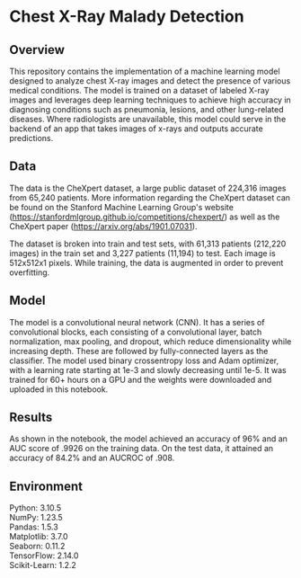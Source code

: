 # Chest X-Ray Malady Detection
## Overview

This repository contains the implementation of a machine learning model designed to analyze chest X-ray images and detect the presence of various medical conditions. The model is trained on a dataset of labeled X-ray images and leverages deep learning techniques to achieve high accuracy in diagnosing conditions such as pneumonia, lesions, and other lung-related diseases. Where radiologists are unavailable, this model could serve in the backend of an app that takes images of x-rays and outputs accurate predictions.

## Data
The data is the CheXpert dataset, a large public dataset of 224,316 images from 65,240 patients. More information regarding the CheXpert dataset can be found on the Stanford Machine Learning Group's website (https://stanfordmlgroup.github.io/competitions/chexpert/) as well as the CheXpert paper (https://arxiv.org/abs/1901.07031).
<p>The dataset is broken into train and test sets, with 61,313 patients (212,220 images) in the train set and 3,227 patients (11,194) to test. Each image is 512x512x1 pixels. While training, the data is augmented in order to prevent overfitting. </p>

## Model
The model is a convolutional neural network (CNN). It has a series of convolutional blocks, each consisting of a convolutional layer, batch normalization, max pooling, and dropout, which reduce dimensionality while increasing depth. These are followed by fully-connected layers as the classifier. The model used binary crossentropy loss and Adam optimizer, with a learning rate starting at 1e-3 and slowly decreasing until 1e-5. It was trained for 60+ hours on a GPU and the weights were downloaded and uploaded in this notebook.

## Results
As shown in the notebook, the model achieved an accuracy of 96% and an AUC score of .9926 on the training data. On the test data, it attained an accuracy of 84.2% and an AUCROC of .908.

## Environment
Python: 3.10.5\
NumPy: 1.23.5\
Pandas: 1.5.3\
Matplotlib: 3.7.0\
Seaborn: 0.11.2\
TensorFlow: 2.14.0\
Scikit-Learn: 1.2.2
